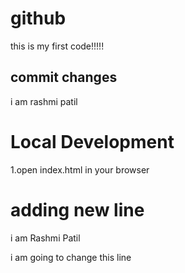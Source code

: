 # github
this is my first code!!!!!



## commit changes

i am rashmi patil

# Local Development

1.open index.html in your browser

# adding new line

i am Rashmi Patil

i am going to change this line